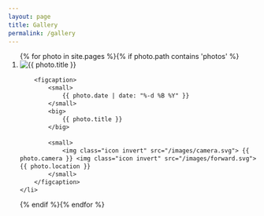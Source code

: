 ```yaml
---
layout: page
title: Gallery
permalink: /gallery
---
```


<style>
	.card {
		width: 40%;
		padding: 0;
		row-gap: 0;
	}
	.card.big {
		flex-grow: 1;
	}
	figcaption { padding: 1em;}
</style>

<ol class="grid" id="photo-grid">
{% for photo in site.pages %}{% if photo.path contains 'photos' %}
	<li class="card{% if photo.rating >= 4 %} big{%endif%}" onclick="window.location = '{{ photo.url }}'">
		<img src="/photos/{{ photo.image }}" alt="{{ photo.title }}">

		<figcaption>
			<small>
				{{ photo.date | date: "%-d %B %Y" }}
			</small>
			<big>
				{{ photo.title }}
			</big>

			<small>
				<img class="icon invert" src="/images/camera.svg"> {{ photo.camera }} <img class="icon invert" src="/images/forward.svg"> {{ photo.location }}
			</small>
		</figcaption>
	</li>
{% endif %}{% endfor %}
</ol>
